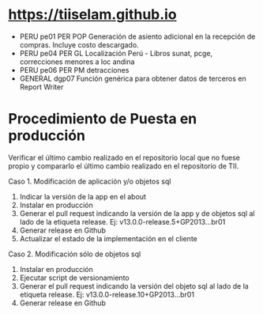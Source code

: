 # https://tiiselam.github.io

- PERU	pe01	  PER POP Generación de asiento adicional en la recepción de compras. Incluye costo descargado.
- PERU	pe04		PER GL Localización Perú - Libros sunat, pcge, correcciones menores a loc andina
- PERU	pe06		PER PM detracciones
- GENERAL dgp07 Función genérica para obtener datos de terceros en Report Writer

# Procedimiento de Puesta en producción

Verificar el último cambio realizado en el repositorio local que no fuese propio y compararlo el último cambio realizado en el repositorio de TII.

Caso 1. Modificación de aplicación y/o objetos sql
1. Indicar la versión de la app en el about
2. Instalar en producción
3. Generar el pull request indicando la versión de la app y de objetos sql al lado de la etiqueta release. Ej: v13.0.0-release.5+GP2013...br01
4. Generar release en Github
5. Actualizar el estado de la implementación en el cliente

Caso 2. Modificación sólo de objetos sql
1. Instalar en producción
2. Ejecutar script de versionamiento
3. Generar el pull request indicando la versión del objeto sql al lado de la etiqueta release. Ej: v13.0.0-release.10+GP2013...br01
4. Generar release en Github


